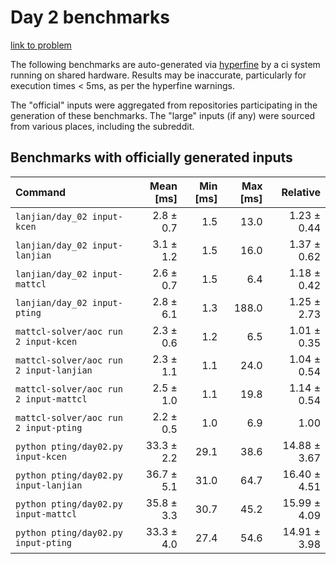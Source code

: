 # Day 2 benchmarks

[link to problem](http://adventofcode.com/2022/day/2)

The following benchmarks are auto-generated via [hyperfine](https://github.com/sharkdp/hyperfine) by a ci system running on shared hardware. Results may be inaccurate, particularly for execution times < 5ms, as per the hyperfine warnings.

The "official" inputs were aggregated from repositories participating in the generation of these benchmarks. The "large" inputs (if any) were sourced from various places, including the subreddit.

## Benchmarks with officially generated inputs
| Command | Mean [ms] | Min [ms] | Max [ms] | Relative |
|:---|---:|---:|---:|---:|
| `lanjian/day_02 input-kcen` | 2.8 ± 0.7 | 1.5 | 13.0 | 1.23 ± 0.44 |
| `lanjian/day_02 input-lanjian` | 3.1 ± 1.2 | 1.5 | 16.0 | 1.37 ± 0.62 |
| `lanjian/day_02 input-mattcl` | 2.6 ± 0.7 | 1.5 | 6.4 | 1.18 ± 0.42 |
| `lanjian/day_02 input-pting` | 2.8 ± 6.1 | 1.3 | 188.0 | 1.25 ± 2.73 |
| `mattcl-solver/aoc run 2 input-kcen` | 2.3 ± 0.6 | 1.2 | 6.5 | 1.01 ± 0.35 |
| `mattcl-solver/aoc run 2 input-lanjian` | 2.3 ± 1.1 | 1.1 | 24.0 | 1.04 ± 0.54 |
| `mattcl-solver/aoc run 2 input-mattcl` | 2.5 ± 1.0 | 1.1 | 19.8 | 1.14 ± 0.54 |
| `mattcl-solver/aoc run 2 input-pting` | 2.2 ± 0.5 | 1.0 | 6.9 | 1.00 |
| `python pting/day02.py input-kcen` | 33.3 ± 2.2 | 29.1 | 38.6 | 14.88 ± 3.67 |
| `python pting/day02.py input-lanjian` | 36.7 ± 5.1 | 31.0 | 64.7 | 16.40 ± 4.51 |
| `python pting/day02.py input-mattcl` | 35.8 ± 3.3 | 30.7 | 45.2 | 15.99 ± 4.09 |
| `python pting/day02.py input-pting` | 33.3 ± 4.0 | 27.4 | 54.6 | 14.91 ± 3.98 |
